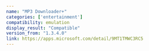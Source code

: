 ```yaml
---
name: "MP3 Downloader+"
categories: ['entertainment']
compatibility: emulation
display_result: "Compatible"
version_from: "1.3.4.0"
link: https://apps.microsoft.com/detail/9MT1TMWC3RC5
---
```

